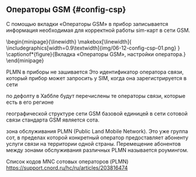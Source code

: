 ## Операторы GSM {#config-csp}

С помощью вкладки «Операторы GSM» в прибор записывается информация необходимая для корректной работы sim-карт в сети GSM.

\begin{minipage}{\linewidth}
	\makebox[\linewidth]{
 		\includegraphics[width=0.9\textwidth]{img/06-12-config-csp-01.png}
 	}
	\captionof*{figure}{Вкладка «Операторы GSM», настройки оператора.}
\end{minipage}



PLMN в приборы не зашивается
Это идентификатор оператора связи, который прибор может запросить у SIM, когда она зарегистрируется в сети

по дефолту в Хаббле будут перечислены те операторы связи, которые есть в его регионе


географической структуре сети GSM
базовой единицей в сети сотовой связи стандарта GSM является сота.

 зона обслуживания PLMN (Public Land Mobile Network). Это уже группа сот, в пределах которой конкретный оператор предоставляет абоненту услуги связи на территории одной страны. Перемещение абонентов между зонами обслуживания различных PLMN называется роумингом.

Список кодов MNC сотовых операторов (PLMN)
 https://support.cnord.ru/hc/ru/articles/203816474